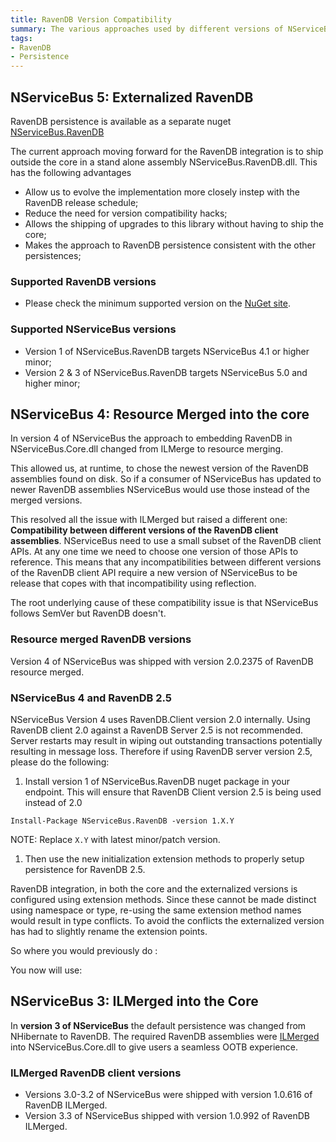 ```yaml
---
title: RavenDB Version Compatibility 
summary: The various approaches used by different versions of NServiceBus when integrating with RavenDB
tags:
- RavenDB
- Persistence
---
```


## NServiceBus 5: Externalized RavenDB

RavenDB persistence is available as a separate nuget [NServiceBus.RavenDB](https://www.nuget.org/packages/NServiceBus.RavenDB)

The current approach moving forward for the RavenDB integration is to ship outside the core in a stand alone assembly NServiceBus.RavenDB.dll. This has the following advantages

 * Allow us to evolve the implementation more closely instep with the RavenDB release schedule;
 * Reduce the need for version compatibility hacks;
 * Allows the shipping of upgrades to this library without having to ship the core; 
 * Makes the approach to RavenDB persistence consistent with the other persistences; 


### Supported RavenDB versions 

 * Please check the minimum supported version on the [NuGet site](https://www.nuget.org/packages/NServiceBus.RavenDB).


### Supported NServiceBus versions

 * Version 1 of NServiceBus.RavenDB targets NServiceBus 4.1 or higher minor;
 * Version 2 & 3 of NServiceBus.RavenDB targets NServiceBus 5.0 and higher minor;

## NServiceBus 4: Resource Merged into the core

In version 4 of NServiceBus the approach to embedding RavenDB in NServiceBus.Core.dll changed from ILMerge to resource merging. 

This allowed us, at runtime, to chose the newest version of the RavenDB assemblies found on disk. So if a consumer of NServiceBus has updated to newer RavenDB assemblies NServiceBus would use those instead of the merged versions. 

This resolved all the issue with ILMerged but raised a different one:  **Compatibility between different versions of the RavenDB client assemblies**. NServiceBus need to use a small subset of the RavenDB client APIs. At any one time we need to choose one version of those APIs to reference. This means that any incompatibilities between different versions of the RavenDB client API require a new version of NServiceBus to be release that copes with that incompatibility using reflection.  

The root underlying cause of these compatibility issue is that NServiceBus follows SemVer but RavenDB doesn't.


### Resource merged RavenDB versions 

Version 4 of NServiceBus was shipped with version 2.0.2375 of RavenDB resource merged.


### NServiceBus 4 and RavenDB 2.5

NServiceBus Version 4 uses RavenDB.Client version 2.0 internally. Using RavenDB client 2.0 against a RavenDB Server 2.5 is not recommended. Server restarts may result in wiping out outstanding transactions potentially resulting in message loss. Therefore if using RavenDB server version 2.5, please do the following:

1. Install version 1 of NServiceBus.RavenDB nuget package in your endpoint. This will ensure that RavenDB Client version 2.5 is being used instead of 2.0
```
Install-Package NServiceBus.RavenDB -version 1.X.Y
```
NOTE: Replace `X.Y` with latest minor/patch version.
1. Then use the new initialization extension methods to properly setup persistence for RavenDB 2.5.

RavenDB integration, in both the core and the externalized versions is configured using extension methods. Since these cannot be made distinct using namespace or type,  re-using the same extension method names would result in type conflicts. To avoid the conflicts the externalized version has had to slightly rename the extension points.

So where you would previously do :

<!-- import OldRavenDBPersistenceInitialization -->

You now will use:

<!-- import Version2_5RavenDBPersistenceInitialization -->


## NServiceBus 3: ILMerged into the Core 

In **version 3 of NServiceBus** the default persistence was changed from NHibernate to RavenDB. The required RavenDB assemblies were [ILMerged](http://research.microsoft.com/en-us/people/mbarnett/ilmerge.aspx) into NServiceBus.Core.dll to give users a seamless OOTB experience.


### ILMerged RavenDB client versions 

* Versions 3.0-3.2 of NServiceBus were shipped with version 1.0.616 of RavenDB ILMerged.
* Version 3.3 of NServiceBus shipped with version 1.0.992 of RavenDB ILMerged.